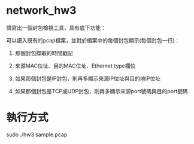 # network_hw3
請寫出一個封包檢視工具，具有底下功能：

可以讀入既有的pcap檔案，並對於檔案中的每個封包顯示(每個封包一行)：

1. 那個封包擷取的時間戳記

2. 來源MAC位址、目的MAC位址、Ethernet type欄位

3. 如果那個封包是IP封包，則再多顯示來源IP位址與目的地IP位址

4. 如果那個封包是TCP或UDP封包，則再多顯示來源port號碼與目的port號碼

# 執行方式
sudo ./hw3 sample.pcap

